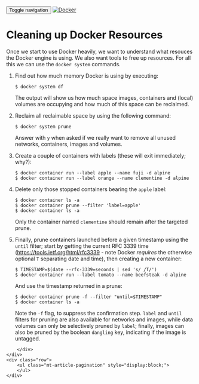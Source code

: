 <html>
<head>
    <title></title>
    <link href='https://maxcdn.bootstrapcdn.com/bootstrap/3.3.7/css/bootstrap.min.css' rel='stylesheet' integrity='sha384-BVYiiSIFeK1dGmJRAkycuHAHRg32OmUcww7on3RYdg4Va+PmSTsz/K68vbdEjh4u' crossorigin='anonymous'>
    <link href="../../app.css" rel="stylesheet" >
</head>
<body>
    <nav class="navbar navbar-default">
    <div class="container">
        <!-- Brand and toggle get grouped for better mobile display -->
        <div class="navbar-header">
        <button type="button" class="navbar-toggle collapsed" data-toggle="collapse" data-target="#bs-example-navbar-collapse-1" aria-expanded="false">
            <span class="sr-only">Toggle navigation</span>
            <span class="icon-bar"></span>
            <span class="icon-bar"></span>
            <span class="icon-bar"></span>
        </button>
        <a class="navbar-brand" href="../../index.html"><img class="logo" src="https://www.docker.com/sites/all/themes/docker/assets/images/brand-full.svg" alt="Docker" title="Docker"/></a>
        </div>
    </div><!-- /.container-fluid -->
    </nav>
    <div class="container">
    <div class="row">
        <h1></h1>
        <div class="content">
            <h1 id="cleaning-up-docker-resources">Cleaning up Docker Resources</h1>
<p>Once we start to use Docker heavily, we want to understand what resouces the Docker engine is using. We also want tools to free up resources. For all this we can use the <code>docker system</code> commands.</p>
<ol>
<li><p>Find out how much memory Docker is using by executing:</p>
<pre><code class="lang-bash">$ docker system df
</code></pre>
<p>The output will show us how much space images, containers and (local) volumes are occupying and how much of this space can be reclaimed.</p>
</li>
<li><p>Reclaim all reclaimable space by using the following command:</p>
<pre><code class="lang-bash">$ docker system prune
</code></pre>
<p>Answer with <code>y</code> when asked if we really want to remove all unused networks, containers, images and volumes.</p>
</li>
<li><p>Create a couple of containers with labels (these will exit immediately; why?):</p>
<pre><code class="lang-bash">$ docker container run --label apple --name fuji -d alpine
$ docker container run --label orange --name clementine -d alpine
</code></pre>
</li>
<li><p>Delete only those stopped containers bearing the <code>apple</code> label:</p>
<pre><code class="lang-bash">$ docker container ls -a
$ docker container prune --filter &#39;label=apple&#39;
$ docker container ls -a
</code></pre>
<p>Only the container named <code>clementine</code> should remain after the targeted prune.</p>
</li>
<li><p>Finally, prune containers launched before a given timestamp using the <code>until</code> filter; start by getting the current RFC 3339 time (<a href="https://tools.ietf.org/html/rfc3339">https://tools.ietf.org/html/rfc3339</a> - note Docker <em>requires</em> the otherwise optional <code>T</code> separating date and time), then creating a new container:</p>
<pre><code class="lang-bash">$ TIMESTAMP=$(date --rfc-3339=seconds | sed &#39;s/ /T/&#39;)
$ docker container run --label tomato --name beefsteak -d alpine
</code></pre>
<p>And use the timestamp returned in a prune:</p>
<pre><code class="lang-bash">$ docker container prune -f --filter &quot;until=$TIMESTAMP&quot;
$ docker container ls -a
</code></pre>
<p>Note the <code>-f</code> flag, to suppress the confirmation step. <code>label</code> and <code>until</code> filters for pruning are also available for networks and images, while data volumes can only be selectively pruned by <code>label</code>; finally, images can also be pruned by the boolean <code>dangling</code> key, indicating if the image is untagged.</p>
</li>
</ol>

        </div>        
    </div>
    <div class="row">
        <ul class="mt-article-pagination" style="display:block;">
        </ul>
    </div>
</div>
    <div class="footer"></div>
</body>